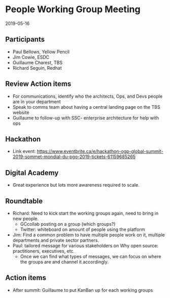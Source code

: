 # People Working Group Meeting 
2019-05-16

## Participants
* Paul Bellows, Yellow Pencil
* Jim Cowie, ESDC
* Guillaume Charest, TBS
* Richard Seguin, Redhat

## Review Action items
* For communications, identify who the architects, Ops, and Devs people are in your department 
* Speak to comms team about having a central landing page on the TBS website 
* Guillaume to follow-up with SSC- enterprise architecture for help with ops 

## Hackathon
* Link event: https://www.eventbrite.ca/e/hackathon-ogp-global-summit-2019-sommet-mondial-du-pgo-2019-tickets-61159685265

## Digital Academy
* Great experience but lots more awareness required to scale.

## Roundtable
* Richard: Need to kick start the working groups again, need to bring in new people.
  * GCcollab posting on a group (which groups?)
  * Twitter: whiteboard on amount of people using the platform
* Jim: Find a common problem to have multiple people work on it, multiple departments and private sector partners.
* Paul: tailored message for various stakeholders on Why open source: practitioners, executives, etc.
  * Once we can find what types of messages, we can focus on where the groups are and channel it accordingly.

## Action items
* After summit: Guillaume to put KanBan up for each working groups